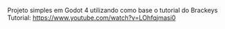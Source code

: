 Projeto simples em Godot 4 utilizando como base o tutorial do Brackeys
Tutorial: https://www.youtube.com/watch?v=LOhfqjmasi0
